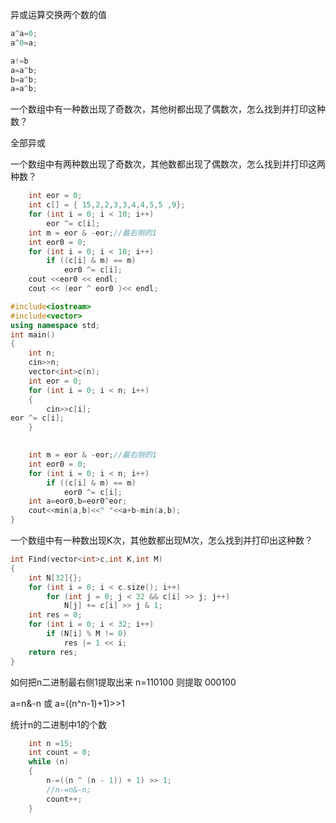 异或运算交换两个数的值
```c++
a^a=0;
a^0=a;
```

```c++
a!=b
a=a^b;
b=a^b;
a=a^b;
```
一个数组中有一种数出现了奇数次，其他树都出现了偶数次，怎么找到并打印这种数？

全部异或

一个数组中有两种数出现了奇数次，其他数都出现了偶数次，怎么找到并打印这两种数？
```c++
	int eor = 0;
	int c[] = { 15,2,2,3,3,4,4,5,5 ,9};
	for (int i = 0; i < 10; i++)
		eor ^= c[i];
	int m = eor & -eor;//最右侧的1
	int eor0 = 0;
	for (int i = 0; i < 10; i++)
		if ((c[i] & m) == m)
			eor0 ^= c[i];
	cout <<eor0 << endl;
	cout << (eor ^ eor0 )<< endl;
```
```c++
#include<iostream>
#include<vector>
using namespace std;
int main()
{
    int n;
    cin>>n;
    vector<int>c(n);
	int eor = 0;
	for (int i = 0; i < n; i++)
    {
        cin>>c[i];
eor ^= c[i];
    }

		
	int m = eor & -eor;//最右侧的1
	int eor0 = 0;
	for (int i = 0; i < n; i++)
		if ((c[i] & m) == m)
			eor0 ^= c[i];
    int a=eor0,b=eor0^eor;
	cout<<min(a,b)<<" "<<a+b-min(a,b);
}
```
一个数组中有一种数出现K次，其他数都出现M次，怎么找到并打印出这种数？
```c++
int Find(vector<int>c,int K,int M)
{
	int N[32]{};
	for (int i = 0; i < c.size(); i++)
		for (int j = 0; j < 32 && c[i] >> j; j++)
			N[j] += c[i] >> j & 1;
	int res = 0;
	for (int i = 0; i < 32; i++) 
		if (N[i] % M != 0)
			res |= 1 << i;
	return res;
}
```


如何把n二进制最右侧1提取出来
n=110100
则提取 000100

a=n&-n 
或
a=((n^n-1)+1)>>1

统计n的二进制中1的个数
```c++
	int n =15;
	int count = 0;
	while (n)
	{
		n-=((n ^ (n - 1)) + 1) >> 1;
		//n-=n&-n;
		count++;
	}
```
